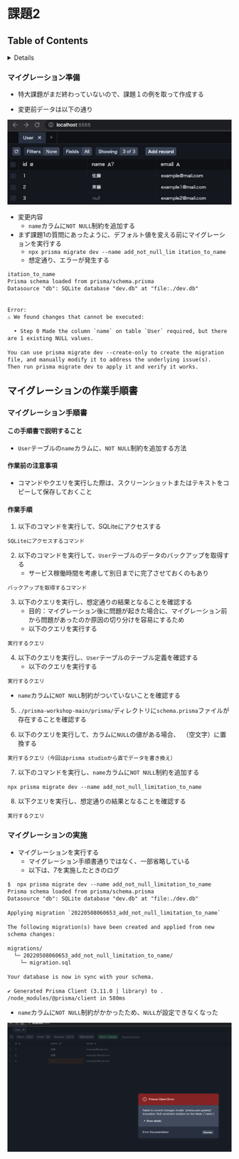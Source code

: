 # 課題2
## Table of Contents
<!-- START doctoc generated TOC please keep comment here to allow auto update -->
<!-- DON'T EDIT THIS SECTION, INSTEAD RE-RUN doctoc TO UPDATE -->
<details>
<summary>Details</summary>

  - [マイグレーション準備](#%E3%83%9E%E3%82%A4%E3%82%B0%E3%83%AC%E3%83%BC%E3%82%B7%E3%83%A7%E3%83%B3%E6%BA%96%E5%82%99)
- [マイグレーションの作業手順書](#%E3%83%9E%E3%82%A4%E3%82%B0%E3%83%AC%E3%83%BC%E3%82%B7%E3%83%A7%E3%83%B3%E3%81%AE%E4%BD%9C%E6%A5%AD%E6%89%8B%E9%A0%86%E6%9B%B8)
  - [マイグレーション手順書](#%E3%83%9E%E3%82%A4%E3%82%B0%E3%83%AC%E3%83%BC%E3%82%B7%E3%83%A7%E3%83%B3%E6%89%8B%E9%A0%86%E6%9B%B8)
    - [この手順書で説明すること](#%E3%81%93%E3%81%AE%E6%89%8B%E9%A0%86%E6%9B%B8%E3%81%A7%E8%AA%AC%E6%98%8E%E3%81%99%E3%82%8B%E3%81%93%E3%81%A8)
    - [作業前の注意事項](#%E4%BD%9C%E6%A5%AD%E5%89%8D%E3%81%AE%E6%B3%A8%E6%84%8F%E4%BA%8B%E9%A0%85)
    - [作業手順](#%E4%BD%9C%E6%A5%AD%E6%89%8B%E9%A0%86)
  - [マイグレーションの実施](#%E3%83%9E%E3%82%A4%E3%82%B0%E3%83%AC%E3%83%BC%E3%82%B7%E3%83%A7%E3%83%B3%E3%81%AE%E5%AE%9F%E6%96%BD)

</details>
<!-- END doctoc generated TOC please keep comment here to allow auto update -->

### マイグレーション準備

- 特大課題がまだ終わっていないので、課題１の例を取って作成する

- 変更前データは以下の通り

![](../../../assets/service_ope_migration_prisma_before.png)

- 変更内容
  - `name`カラムに`NOT NULL`制約を追加する
- まず課題1の質問にあったように、デフォルト値を変える前にマイグレーションを実行する
  - `npx prisma migrate dev --name add_not_null_lim
itation_to_name`
  - 想定通り、エラーが発生する

```shell$  npx prisma migrate dev --name add_not_null_lim
itation_to_name 
Prisma schema loaded from prisma/schema.prisma
Datasource "db": SQLite database "dev.db" at "file:./dev.db"


Error: 
⚠️ We found changes that cannot be executed:

  • Step 0 Made the column `name` on table `User` required, but there are 1 existing NULL values.

You can use prisma migrate dev --create-only to create the migration file, and manually modify it to address the underlying issue(s).
Then run prisma migrate dev to apply it and verify it works.
```

## マイグレーションの作業手順書
### マイグレーション手順書
#### この手順書で説明すること

- `User`テーブルの`name`カラムに、`NOT NULL`制約を追加する方法

#### 作業前の注意事項

- コマンドやクエリを実行した際は、スクリーンショットまたはテキストをコピーして保存しておくこと

#### 作業手順

1. 以下のコマンドを実行して、SQLiteにアクセスする

`SQLiteにアクセスするコマンド`

2. 以下のコマンドを実行して、`User`テーブルのデータのバックアップを取得する
   - サービス稼働時間を考慮して別日までに完了させておくのもあり

`バックアップを取得するコマンド`

3. 以下のクエリを実行し、想定通りの結果となることを確認する
   - 目的：マイグレーション後に問題が起きた場合に、マイグレーション前から問題があったのか原因の切り分けを容易にするため
   - 以下のクエリを実行する

`実行するクエリ`

4. 以下のクエリを実行し、`User`テーブルのテーブル定義を確認する
   - 以下のクエリを実行する

`実行するクエリ`

   - `name`カラムに`NOT NULL`制約がついていないことを確認する

5. `./prisma-workshop-main/prisma/`ディレクトリに`schema.prisma`ファイルが存在することを確認する

6. 以下のクエリを実行して、カラムに`NULL`の値がある場合、` `（空文字）に置換する

`実行するクエリ（今回はprisma studioから直でデータを書き換え）`

7. 以下のコマンドを実行し、`name`カラムに`NOT NULL`制約を追加する
  
  `npx prisma migrate dev --name add_not_null_limitation_to_name`

8. 以下クエリを実行し、想定通りの結果となることを確認する

`実行するクエリ`

### マイグレーションの実施

- マイグレーションを実行する
  - マイグレーション手順書通りではなく、一部省略している
  - 以下は、7を実施したときのログ

```shell
$  npx prisma migrate dev --name add_not_null_limitation_to_name
Prisma schema loaded from prisma/schema.prisma
Datasource "db": SQLite database "dev.db" at "file:./dev.db"

Applying migration `20220508060653_add_not_null_limitation_to_name`

The following migration(s) have been created and applied from new schema changes:

migrations/
  └─ 20220508060653_add_not_null_limitation_to_name/
    └─ migration.sql

Your database is now in sync with your schema.

✔ Generated Prisma Client (3.11.0 | library) to .
/node_modules/@prisma/client in 580ms
```

- `name`カラムに`NOT NULL`制約がかかったため、`NULL`が設定できなくなった

![](../../../assets/service_ope_migratioin_prisma_error.png)